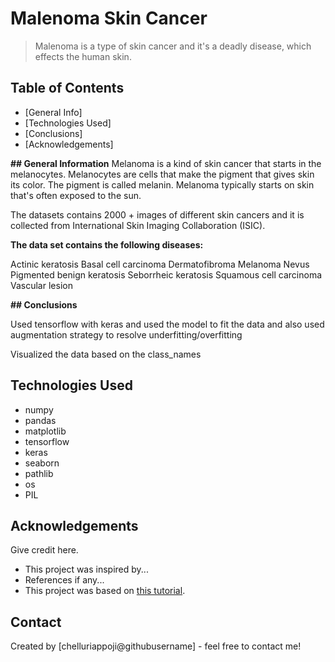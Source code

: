 # Malenoma Skin Cancer
> Malenoma is a type of skin cancer and it's a deadly disease, which effects the human skin. 


## Table of Contents
* [General Info]
* [Technologies Used]
* [Conclusions]
* [Acknowledgements]


**## General Information**
Melanoma is a kind of skin cancer that starts in the melanocytes. Melanocytes are cells that make the pigment that gives skin its color. The pigment is called melanin. Melanoma typically starts on skin that's often exposed to the sun.

The datasets contains 2000 + images of different skin cancers and it is collected from International Skin Imaging Collaboration (ISIC). 

**The data set contains the following diseases:**

Actinic keratosis
Basal cell carcinoma
Dermatofibroma
Melanoma
Nevus
Pigmented benign keratosis
Seborrheic keratosis
Squamous cell carcinoma
Vascular lesion

**## Conclusions**

Used tensorflow with keras and used the model to fit the data and also used augmentation strategy to resolve underfitting/overfitting 

Visualized the data based on the class_names




<!-- You don't have to answer all the questions - just the ones relevant to your project. -->


## Technologies Used
- numpy
- pandas
- matplotlib
- tensorflow
- keras
- seaborn
- pathlib
- os
- PIL


## Acknowledgements
Give credit here.
- This project was inspired by...
- References if any...
- This project was based on [this tutorial](https://www.example.com).


## Contact
Created by [chelluriappoji@githubusername] - feel free to contact me!


<!-- Optional -->
<!-- ## License -->
<!-- This project is open source and available under the [... License](). -->

<!-- You don't have to include all sections - just the one's relevant to your project -->
